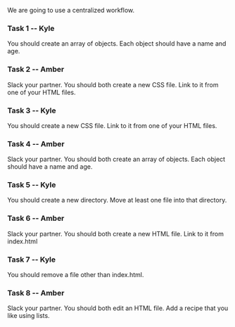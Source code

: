 We are going to use a centralized workflow.

### Task 1 -- Kyle
You should create an array of objects. Each object should have a name and age.

### Task 2 -- Amber
Slack your partner. You should both create a new CSS file. Link to it from one of your HTML files.

### Task 3 -- Kyle
You should create a new CSS file. Link to it from one of your HTML files.

### Task 4 -- Amber
Slack your partner. You should both create an array of objects. Each object should have a name and age.

### Task 5 -- Kyle
You should create a new directory. Move at least one file into that directory.

### Task 6 -- Amber
Slack your partner. You should both create a new HTML file. Link to it from index.html

### Task 7 -- Kyle
You should remove a file other than index.html.

### Task 8 -- Amber
Slack your partner. You should both edit an HTML file. Add a recipe that you like using lists.
